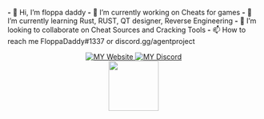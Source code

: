 **-** 👋 Hi, I’m floppa daddy
**-** 🔭 I’m currently working on Cheats for games
**-** 🌱 I’m currently learning Rust, RUST, QT designer, Reverse Engineering
**-** 👯 I’m looking to collaborate on Cheat Sources and Cracking Tools
**-** 📫 How to reach me FloppaDaddy#1337 or discord.gg/agentproject
<div id="header" align="center">
  <a href="your-linkedin-URL">
    <img src="https://img.shields.io/badge/LinkedIn-blue?style=for-the-badge&logo=linkedin&logoColor=white" alt="MY Website"/>
  </a>
  <a href="your-youtube-URL">
    <img src="https://img.shields.io/badge/YouTube-red?style=for-the-badge&logo=youtube&logoColor=white" alt="MY Discord"/>
  </a>
</div>
<div id="header" align="center">
  <img src="https://media.giphy.com/media/077i6AULCXc0FKTj9s/giphy.gif" width="100"/>
</div>
<img src="https://komarev.com/ghpvc/floppadaddy&style=flat-square&color=blue" alt=""/>

<!---
floppadaddy/floppadaddy is a ✨ special ✨ repository because its `README.md` (this file) appears on your GitHub profile.
You can click the Preview link to take a look at your changes.
--->
